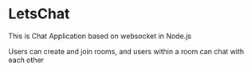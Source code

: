 # LetsChat
This is Chat Application based on websocket in Node.js

Users can create and join rooms, and users within a room can chat with each other
